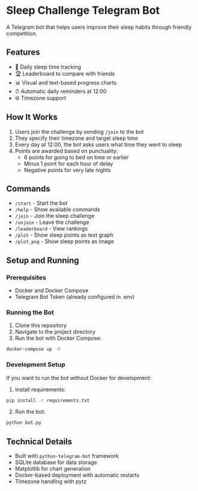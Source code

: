 # Sleep Challenge Telegram Bot

A Telegram bot that helps users improve their sleep habits through friendly competition.

## Features

- 🌙 Daily sleep time tracking
- 🏆 Leaderboard to compare with friends
- 📊 Visual and text-based progress charts
- ⏰ Automatic daily reminders at 12:00
- 🌐 Timezone support

## How It Works

1. Users join the challenge by sending `/join` to the bot
2. They specify their timezone and target sleep time
3. Every day at 12:00, the bot asks users what time they went to sleep
4. Points are awarded based on punctuality:
   - 6 points for going to bed on time or earlier
   - Minus 1 point for each hour of delay
   - Negative points for very late nights

## Commands

- `/start` - Start the bot
- `/help` - Show available commands
- `/join` - Join the sleep challenge
- `/unjoin` - Leave the challenge
- `/leaderboard` - View rankings
- `/plot` - Show sleep points as text graph
- `/plot_png` - Show sleep points as image

## Setup and Running

### Prerequisites

- Docker and Docker Compose
- Telegram Bot Token (already configured in .env)

### Running the Bot

1. Clone this repository
2. Navigate to the project directory
3. Run the bot with Docker Compose:

```bash
docker-compose up -d
```

### Development Setup

If you want to run the bot without Docker for development:

1. Install requirements:
```bash
pip install -r requirements.txt
```

2. Run the bot:
```bash
python bot.py
```

## Technical Details

- Built with `python-telegram-bot` framework
- SQLite database for data storage
- Matplotlib for chart generation
- Docker-based deployment with automatic restarts
- Timezone handling with pytz